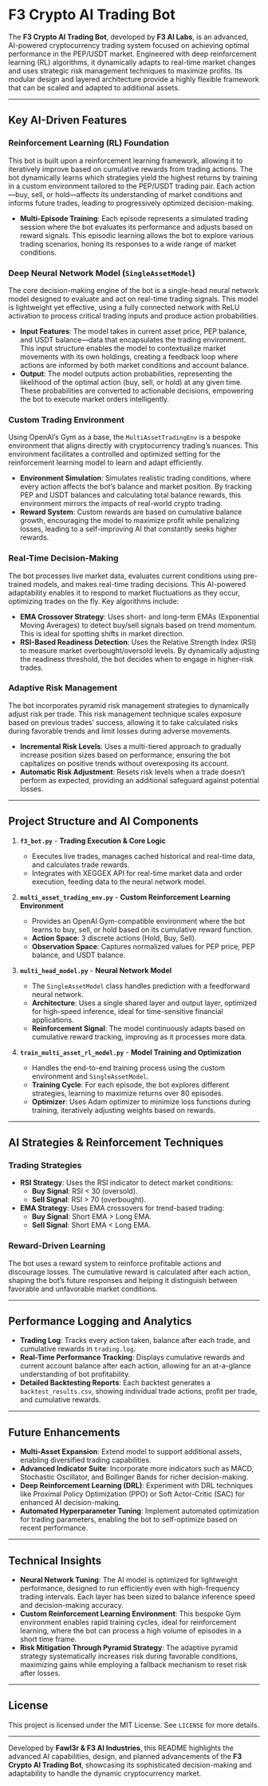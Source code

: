 # F3 Crypto AI Trading Bot

The **F3 Crypto AI Trading Bot**, developed by **F3 AI Labs**, is an advanced, AI-powered cryptocurrency trading system focused on achieving optimal performance in the PEP/USDT market. Engineered with deep reinforcement learning (RL) algorithms, it dynamically adapts to real-time market changes and uses strategic risk management techniques to maximize profits. Its modular design and layered architecture provide a highly flexible framework that can be scaled and adapted to additional assets.

---

## Key AI-Driven Features

### Reinforcement Learning (RL) Foundation

This bot is built upon a reinforcement learning framework, allowing it to iteratively improve based on cumulative rewards from trading actions. The bot dynamically learns which strategies yield the highest returns by training in a custom environment tailored to the PEP/USDT trading pair. Each action—buy, sell, or hold—affects its understanding of market conditions and informs future trades, leading to progressively optimized decision-making.

- **Multi-Episode Training**: Each episode represents a simulated trading session where the bot evaluates its performance and adjusts based on reward signals. This episodic learning allows the bot to explore various trading scenarios, honing its responses to a wide range of market conditions.

### Deep Neural Network Model (`SingleAssetModel`)

The core decision-making engine of the bot is a single-head neural network model designed to evaluate and act on real-time trading signals. This model is lightweight yet effective, using a fully connected network with ReLU activation to process critical trading inputs and produce action probabilities.

- **Input Features**: The model takes in current asset price, PEP balance, and USDT balance—data that encapsulates the trading environment. This input structure enables the model to contextualize market movements with its own holdings, creating a feedback loop where actions are informed by both market conditions and account balance.
- **Output**: The model outputs action probabilities, representing the likelihood of the optimal action (buy, sell, or hold) at any given time. These probabilities are converted to actionable decisions, empowering the bot to execute market orders intelligently.

### Custom Trading Environment

Using OpenAI’s Gym as a base, the `MultiAssetTradingEnv` is a bespoke environment that aligns directly with cryptocurrency trading’s nuances. This environment facilitates a controlled and optimized setting for the reinforcement learning model to learn and adapt efficiently.

- **Environment Simulation**: Simulates realistic trading conditions, where every action affects the bot’s balance and market position. By tracking PEP and USDT balances and calculating total balance rewards, this environment mirrors the impacts of real-world crypto trading.
- **Reward System**: Custom rewards are based on cumulative balance growth, encouraging the model to maximize profit while penalizing losses, leading to a self-improving AI that constantly seeks higher rewards.

### Real-Time Decision-Making

The bot processes live market data, evaluates current conditions using pre-trained models, and makes real-time trading decisions. This AI-powered adaptability enables it to respond to market fluctuations as they occur, optimizing trades on the fly. Key algorithms include:

- **EMA Crossover Strategy**: Uses short- and long-term EMAs (Exponential Moving Averages) to detect buy/sell signals based on trend momentum. This is ideal for spotting shifts in market direction.
- **RSI-Based Readiness Detection**: Uses the Relative Strength Index (RSI) to measure market overbought/oversold levels. By dynamically adjusting the readiness threshold, the bot decides when to engage in higher-risk trades.

### Adaptive Risk Management

The bot incorporates pyramid risk management strategies to dynamically adjust risk per trade. This risk management technique scales exposure based on previous trades’ success, allowing it to take calculated risks during favorable trends and limit losses during adverse movements.

- **Incremental Risk Levels**: Uses a multi-tiered approach to gradually increase position sizes based on performance, ensuring the bot capitalizes on positive trends without overexposing its account.
- **Automatic Risk Adjustment**: Resets risk levels when a trade doesn’t perform as expected, providing an additional safeguard against potential losses.

---

## Project Structure and AI Components

1. **`f3_bot.py`** - **Trading Execution & Core Logic**
   - Executes live trades, manages cached historical and real-time data, and calculates trade rewards.
   - Integrates with XEGGEX API for real-time market data and order execution, feeding data to the neural network model.

2. **`multi_asset_trading_env.py`** - **Custom Reinforcement Learning Environment**
   - Provides an OpenAI Gym-compatible environment where the bot learns to buy, sell, or hold based on its cumulative reward function.
   - **Action Space**: 3 discrete actions (Hold, Buy, Sell).
   - **Observation Space**: Captures normalized values for PEP price, PEP balance, and USDT balance.

3. **`multi_head_model.py`** - **Neural Network Model**
   - The `SingleAssetModel` class handles prediction with a feedforward neural network.
   - **Architecture**: Uses a single shared layer and output layer, optimized for high-speed inference, ideal for time-sensitive financial applications.
   - **Reinforcement Signal**: The model continuously adapts based on cumulative reward tracking, improving as it processes more data.

4. **`train_multi_asset_rl_model.py`** - **Model Training and Optimization**
   - Handles the end-to-end training process using the custom environment and `SingleAssetModel`.
   - **Training Cycle**: For each episode, the bot explores different strategies, learning to maximize returns over 80 episodes.
   - **Optimizer**: Uses Adam optimizer to minimize loss functions during training, iteratively adjusting weights based on rewards.

---

## AI Strategies & Reinforcement Techniques

### Trading Strategies

- **RSI Strategy**: Uses the RSI indicator to detect market conditions:
  - **Buy Signal**: RSI < 30 (oversold).
  - **Sell Signal**: RSI > 70 (overbought).
- **EMA Strategy**: Uses EMA crossovers for trend-based trading:
  - **Buy Signal**: Short EMA > Long EMA.
  - **Sell Signal**: Short EMA < Long EMA.

### Reward-Driven Learning

The bot uses a reward system to reinforce profitable actions and discourage losses. The cumulative reward is calculated after each action, shaping the bot’s future responses and helping it distinguish between favorable and unfavorable market conditions.

---

## Performance Logging and Analytics

- **Trading Log**: Tracks every action taken, balance after each trade, and cumulative rewards in `trading.log`.
- **Real-Time Performance Tracking**: Displays cumulative rewards and current account balance after each action, allowing for an at-a-glance understanding of bot profitability.
- **Detailed Backtesting Reports**: Each backtest generates a `backtest_results.csv`, showing individual trade actions, profit per trade, and cumulative rewards.

---

## Future Enhancements

- **Multi-Asset Expansion**: Extend model to support additional assets, enabling diversified trading capabilities.
- **Advanced Indicator Suite**: Incorporate more indicators such as MACD, Stochastic Oscillator, and Bollinger Bands for richer decision-making.
- **Deep Reinforcement Learning (DRL)**: Experiment with DRL techniques like Proximal Policy Optimization (PPO) or Soft Actor-Critic (SAC) for enhanced AI decision-making.
- **Automated Hyperparameter Tuning**: Implement automated optimization for trading parameters, enabling the bot to self-optimize based on recent performance.

---

## Technical Insights

- **Neural Network Tuning**: The AI model is optimized for lightweight performance, designed to run efficiently even with high-frequency trading intervals. Each layer has been sized to balance inference speed and decision-making accuracy.
- **Custom Reinforcement Learning Environment**: This bespoke Gym environment enables rapid training cycles, ideal for reinforcement learning, where the bot can process a high volume of episodes in a short time frame.
- **Risk Mitigation Through Pyramid Strategy**: The adaptive pyramid strategy systematically increases risk during favorable conditions, maximizing gains while employing a fallback mechanism to reset risk after losses.

---

## License

This project is licensed under the MIT License. See `LICENSE` for more details.

---

Developed by **Fawl3r & F3 AI Industries**, this README highlights the advanced AI capabilities, design, and planned advancements of the **F3 Crypto AI Trading Bot**, showcasing its sophisticated decision-making and adaptability to handle the dynamic cryptocurrency market.
